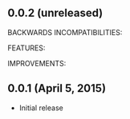 ## 0.0.2 (unreleased)

BACKWARDS INCOMPATIBILITIES:

FEATURES:

IMPROVEMENTS:

## 0.0.1 (April 5, 2015)

* Initial release
